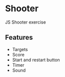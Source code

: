 # Shooter

JS Shooter exercise

## Features
 - Targets
 - Score
 - Start and restart button
 - Timer
 - Sound